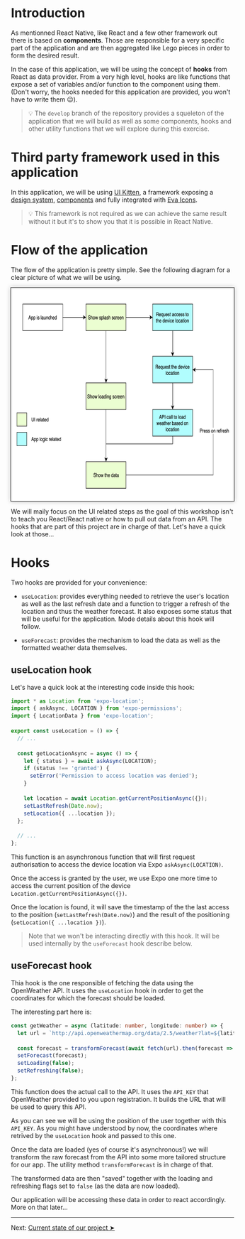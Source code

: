 # Introduction

As mentionned React Native, like React and a few other framework out there is based on **components**. Those are responsible for a very specific part of the application and are then aggregated like Lego pieces in order to form the desired result.

In the case of this application, we will be using the concept of **hooks** from React as data provider. From a very high level, hooks are like functions that expose a set of variables and/or function to the component using them. (Don't worry, the hooks needed for this application are provided, you won't have to write them 😉).

>💡 The `develop` branch of the repository provides a squeleton of the application that we will build as well as some components, hooks and other utility functions that we will explore during this exercise.

# Third party framework used in this application

In this application, we will be using [UI Kitten](https://akveo.github.io/react-native-ui-kitten/), a framework exposing a [design system](https://eva.design/?utm_source=eva_documentation&utm_medium=hero), [components](https://akveo.github.io/react-native-ui-kitten/docs/components/components-overview) and fully integrated with [Eva Icons](https://akveo.github.io/eva-icons/#/).

>💡 This framework is not required as we can achieve the same result without it but it's to show you that it is possible in React Native.


# Flow of the application

The flow of the application is pretty simple. See the following diagram for a clear picture of what we will be using.

<div width="100%" style="display: flex; justify-content: center"><img src='../../assets/app_diagram.png' width="670px" height="480px" style="border: 1px solid; box-shadow: 0px 0px 10px #BBB"/></div>

We will maily focus on the UI related steps as the goal of this workshop isn't to teach you React/React native or how to pull out data from an API. The hooks that are part of this project are in charge of that. Let's have a quick look at those...

# Hooks

Two hooks are provided for your convenience:

- `useLocation`: provides everything needed to retrieve the user's location as well as the last refresh date and a function to trigger a refresh of the location and thus the weather forecast. It also exposes some status that will be useful for the application. Mode details about this hook will follow.

- `useForecast`: provides the mechanism to load the data as well as the formatted weather data themselves.

## useLocation hook

Let's have a quick look at the interesting code inside this hook:

```typescript
import * as Location from 'expo-location';
import { askAsync, LOCATION } from 'expo-permissions';
import { LocationData } from 'expo-location';

export const useLocation = () => {
  // ...

  const getLocationAsync = async () => {
    let { status } = await askAsync(LOCATION);
    if (status !== 'granted') {
      setError('Permission to access location was denied');
    }

    let location = await Location.getCurrentPositionAsync({});
    setLastRefresh(Date.now);
    setLocation({ ...location });
  };

  // ...
};
```

This function is an asynchronous function that will first request authorisation to access the device location via Expo `askAsync(LOCATION)`. 

Once the access is granted by the user, we use Expo one more time to access the current position of the device `Location.getCurrentPositionAsync({})`. 

Once the location is found, it will save the timestamp of the the last access to the position (`setLastRefresh(Date.now)`) and the result of the positioning (`setLocation({ ...location })`).

> Note that we won't be interacting directly with this hook. It will be used internally by the `useForecast` hook describe below.

## useForecast hook

Thia hook is the one responsible of fetching the data using the OpenWeather API. It uses the `useLocation` hook in order to get the coordinates for which the forecast should be loaded.

The interesting part here is:

```typescript
const getWeather = async (latitude: number, longitude: number) => {
  let url = `http://api.openweathermap.org/data/2.5/weather?lat=${latitude}&lon=${longitude}&units=metric&appid=${API_KEY}`;

  const forecast = transformForecast(await fetch(url).then(forecast => forecast.json()));
  setForecast(forecast);
  setLoading(false);
  setRefreshing(false);
};
```

This function does the actual call to the API. It uses the `API_KEY` that OpenWeather provided to you upon registration. It builds the URL that will be used to query this API. 

As you can see we will be using the position of the user together with this `API_KEY`. As you might have understood by now, the coordinates where retrived by the `useLocation` hook and passed to this one.

Once the data are loaded (yes of course it's asynchronous!) we will transform the raw forecast from the API into some more tailored structure for our app. The utility method `transformForecast` is in charge of that.

The transformed data are then "saved" together with the loading and refreshing flags set to `false` (as the data are now loaded).

Our application will be accessing these data in order to react accordingly. More on that later...

---

Next: [Current state of our project ➤](./guide_2.md)

